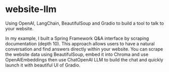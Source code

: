 # website-llm
Using OpenAI, LangChain, BeautifulSoup and Gradio to build a tool to talk to your website.

In my example, I built a Spring Framework Q&A interface by scraping documentation (depth 10). This approach allows users to have a natural conversation and find answers directly within your website. You can scrape the website data using BeautifulSoup, embed it into Chroma and use OpenAIEmbeddings then use ChatOpenAI LLM to build the chat and quickly launch it with beautiful UI of Gradio.
